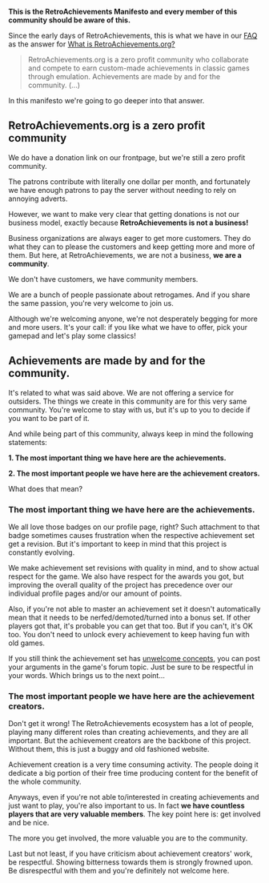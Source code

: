 **This is the RetroAchievements Manifesto and every member of this community should be aware of this.**

Since the early days of RetroAchievements, this is what we have in our [FAQ](https://docs.retroachievements.org/FAQ/) as the answer for [What is RetroAchievements.org?](https://docs.retroachievements.org/FAQ/#what-is-retroachievementsorg)

> RetroAchievements.org is a zero profit community who collaborate and compete to earn custom-made achievements in classic games through emulation. Achievements are made by and for the community. (...)

In this manifesto we're going to go deeper into that answer.

## RetroAchievements.org is a zero profit community

We do have a donation link on our frontpage, but we're still a zero profit community.

The patrons contribute with literally one dollar per month, and fortunately we have enough patrons to pay the server without needing to rely on annoying adverts.

However, we want to make very clear that getting donations is not our business model, exactly because **RetroAchievements is not a business!**

Business organizations are always eager to get more customers. They do what they can to please the customers and keep getting more and more of them. But here, at RetroAchievements, we are not a business, **we are a community**.

We don't have customers, we have community members.

We are a bunch of people passionate about retrogames. And if you share the same passion, you're very welcome to join us.

Although we're welcoming anyone, we're not desperately begging for more and more users. It's your call: if you like what we have to offer, pick your gamepad and let's play some classics!


## Achievements are made by and for the community.

It's related to what was said above. We are not offering a service for outsiders. The things we create in this community are for this very same community. You're welcome to stay with us, but it's up to you to decide if you want to be part of it.

And while being part of this community, always keep in mind the following statements:

**1. The most important thing we have here are the achievements.**

**2. The most important people we have here are the achievement creators.**

What does that mean?

### The most important thing we have here are the achievements.

We all love those badges on our profile page, right? Such attachment to that badge sometimes causes frustration when the respective achievement set get a revision. But it's important to keep in mind that this project is constantly evolving.

We make achievement set revisions with quality in mind, and to show actual respect for the game. We also have respect for the awards you got, but improving the overall quality of the project has precedence over our individual profile pages and/or our amount of points.

Also, if you're not able to master an achievement set it doesn't automatically mean that it needs to be nerfed/demoted/turned into a bonus set. If other players got that, it's probable you can get that too. But if you can't, it's OK too. You don't need to unlock every achievement to keep having fun with old games.

If you still think the achievement set has [unwelcome concepts](https://docs.retroachievements.org/Developers-Code-of-Conduct/#unwelcome-concepts), you can post your arguments in the game's forum topic. Just be sure to be respectful in your words. Which brings us to the next point...

### The most important people we have here are the achievement creators.

Don't get it wrong! The RetroAchievements ecosystem has a lot of people, playing many different roles than creating achievements, and they are all important. But the achievement creators are the backbone of this project. Without them, this is just a buggy and old fashioned website.

Achievement creation is a very time consuming activity. The people doing it dedicate a big portion of their free time producing content for the benefit of the whole community.

Anyways, even if you're not able to/interested in creating achievements and just want to play, you're also important to us. In fact **we have countless players that are very valuable members**. The key point here is: get involved and be nice.

The more you get involved, the more valuable you are to the community.

Last but not least, if you have criticism about achievement creators' work, be respectful. Showing bitterness towards them is strongly frowned upon. Be disrespectful with them and you're definitely not welcome here.
